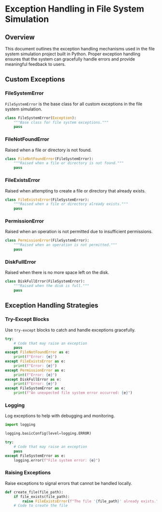 # Exception Handling in File System Simulation

## Overview

This document outlines the exception handling mechanisms used in the file system simulation project built in Python. Proper exception handling ensures that the system can gracefully handle errors and provide meaningful feedback to users.

## Custom Exceptions

### FileSystemError

`FileSystemError` is the base class for all custom exceptions in the file system simulation.

```python
class FileSystemError(Exception):
    """Base class for file system exceptions."""
    pass
```

### FileNotFoundError

Raised when a file or directory is not found.

```python
class FileNotFoundError(FileSystemError):
    """Raised when a file or directory is not found."""
    pass
```

### FileExistsError

Raised when attempting to create a file or directory that already exists.

```python
class FileExistsError(FileSystemError):
    """Raised when a file or directory already exists."""
    pass
```

### PermissionError

Raised when an operation is not permitted due to insufficient permissions.

```python
class PermissionError(FileSystemError):
    """Raised when an operation is not permitted."""
    pass
```

### DiskFullError

Raised when there is no more space left on the disk.

```python
class DiskFullError(FileSystemError):
    """Raised when the disk is full."""
    pass
```

## Exception Handling Strategies

### Try-Except Blocks

Use `try-except` blocks to catch and handle exceptions gracefully.

```python
try:
    # Code that may raise an exception
    pass
except FileNotFoundError as e:
    print(f"Error: {e}")
except FileExistsError as e:
    print(f"Error: {e}")
except PermissionError as e:
    print(f"Error: {e}")
except DiskFullError as e:
    print(f"Error: {e}")
except FileSystemError as e:
    print(f"An unexpected file system error occurred: {e}")
```

### Logging

Log exceptions to help with debugging and monitoring.

```python
import logging

logging.basicConfig(level=logging.ERROR)

try:
    # Code that may raise an exception
    pass
except FileSystemError as e:
    logging.error(f"File system error: {e}")
```

### Raising Exceptions

Raise exceptions to signal errors that cannot be handled locally.

```python
def create_file(file_path):
    if file_exists(file_path):
        raise FileExistsError(f"The file '{file_path}' already exists.")
    # Code to create the file
```
